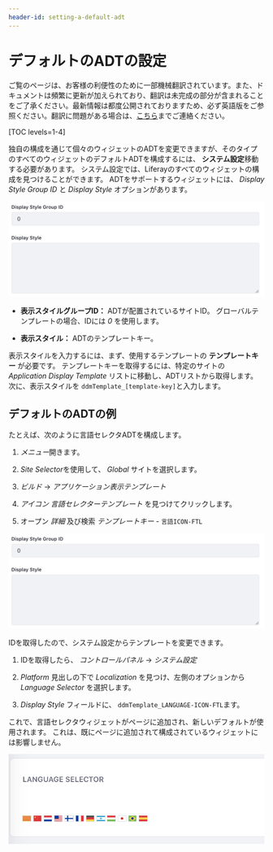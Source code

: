 ```yaml
---
header-id: setting-a-default-adt
---
```


# デフォルトのADTの設定

<p class="alert alert-info"><span class="wysiwyg-color-blue120">ご覧のページは、お客様の利便性のために一部機械翻訳されています。また、ドキュメントは頻繁に更新が加えられており、翻訳は未完成の部分が含まれることをご了承ください。最新情報は都度公開されておりますため、必ず英語版をご参照ください。翻訳に問題がある場合は、<a href="mailto:support-content-jp@liferay.com">こちら</a>までご連絡ください。</span></p>

[TOC levels=1-4]

独自の構成を通じて個々のウィジェットのADTを変更できますが、そのタイプのすべてのウィジェットのデフォルトADTを構成するには、 **システム設定**移動する必要があります。 システム設定では、Liferayのすべてのウィジェットの構成を見つけることができます。 ADTをサポートするウィジェットには、 *Display Style Group ID* と *Display Style* オプションがあります。

![図1：システム設定のADT構成では、表示スタイルを変更できます。](../../../../../images/adt-system-settings.png)

  - **表示スタイルグループID：** ADTが配置されているサイトID。 グローバルテンプレートの場合、IDには *0* を使用します。

  - **表示スタイル：** ADTのテンプレートキー。

表示スタイルを入力するには、まず、使用するテンプレートの **テンプレートキー** が必要です。 テンプレートキーを取得するには、特定のサイトの *Application Display Template* リストに移動し、ADTリストから取得します。 次に、表示スタイルを `ddmTemplate_[template-key]`と入力します。

## デフォルトのADTの例

たとえば、次のように言語セレクタADTを構成します。

1.  *メニュー*開きます。

2.  *Site Selector*を使用して、 *Global* サイトを選択します。

3.  *ビルド* → *アプリケーション表示テンプレート*

4.  *アイコン* *言語セレクターテンプレート* を見つけてクリックします。

5.  オープン *詳細* 及び検索 *テンプレートキー* - `言語ICON-FTL`

![図2：システム設定は、テンプレートキーの場所を示しています。](../../../../../images/adt-system-settings.png)

IDを取得したので、システム設定からテンプレートを変更できます。

1.  IDを取得したら、 *コントロールパネル* → *システム設定*

2.  *Platform* 見出しの下で *Localization* を見つけ、左側のオプションから *Language Selector* を選択します。

3.  *Display Style* フィールドに、 `ddmTemplate_LANGUAGE-ICON-FTL`ます。

これで、言語セレクタウィジェットがページに追加され、新しいデフォルトが使用されます。 これは、既にページに追加されて構成されているウィジェットには影響しません。

![図3：新しいデフォルト構成を確認できます。](../../../../../images/adt-new-default.png)
